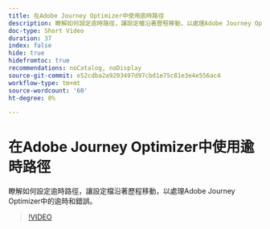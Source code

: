 ```yaml
---
title: 在Adobe Journey Optimizer中使用逾時路徑
description: 瞭解如何設定逾時路徑，讓設定檔沿著歷程移動，以處理Adobe Journey Optimizer中的逾時和錯誤。
doc-type: Short Video
duration: 37
index: false
hide: true
hidefromtoc: true
recommendations: noCatalog, noDisplay
source-git-commit: e52cdba2a9203497d97cbd1e75c81e3e4e556ac4
workflow-type: tm+mt
source-wordcount: '60'
ht-degree: 0%

---
```



# 在Adobe Journey Optimizer中使用逾時路徑

瞭解如何設定逾時路徑，讓設定檔沿著歷程移動，以處理Adobe Journey Optimizer中的逾時和錯誤。

<!-- 62_S522_3442522_36_using-timeout-paths-in-adobe-journey-optimizer -->
>[!VIDEO](https://video.tv.adobe.com/v/3460486/?learn=on&enablevpops=true&captions=chi_hant)
